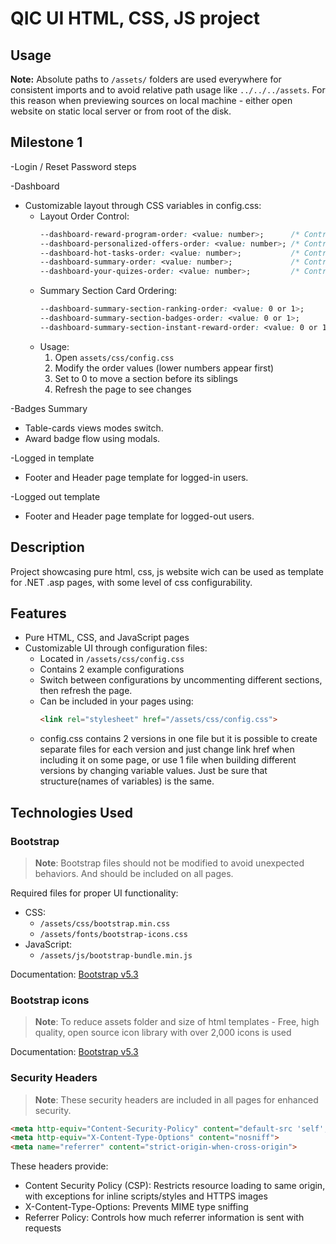 # QIC UI HTML, CSS, JS project

## Usage

**Note:** Absolute paths to `/assets/` folders are used everywhere for consistent imports and to avoid relative path usage like `../../../assets`.
For this reason when previewing sources on local machine - either open website on static local server or from root of the disk.

## Milestone 1
-Login / Reset Password steps

-Dashboard
  - Customizable layout through CSS variables in config.css:
    - Layout Order Control:
      ```css
      --dashboard-reward-program-order: <value: number>;      /* Controls order of reward program section */
      --dashboard-personalized-offers-order: <value: number>; /* Controls order of personalized offers section */
      --dashboard-hot-tasks-order: <value: number>;           /* Controls order of hot tasks section */
      --dashboard-summary-order: <value: number>;             /* Controls order of summary section */
      --dashboard-your-quizes-order: <value: number>;         /* Controls order of quizzes section */
      ```
    - Summary Section Card Ordering:
      ```css
      --dashboard-summary-section-ranking-order: <value: 0 or 1>;        /* Controls ranking card position relative to progress */
      --dashboard-summary-section-badges-order: <value: 0 or 1>;         /* Controls badges card position relative to rest of section*/
      --dashboard-summary-section-instant-reward-order: <value: 0 or 1>; /* Controls instant reward card position relative to progres/ranking block */
      ```
    - Usage:
      1. Open `assets/css/config.css`
      2. Modify the order values (lower numbers appear first)
      3. Set to 0 to move a section before its siblings
      4. Refresh the page to see changes

-Badges Summary
  - Table-cards views modes switch.
  - Award badge flow using modals.

-Logged in template
  - Footer and Header page template for logged-in users.

-Logged out template
  - Footer and Header page template for logged-out users.

## Description
Project showcasing pure html, css, js website wich can be used as template for .NET .asp pages, with some level of css configurability.

## Features
- Pure HTML, CSS, and JavaScript pages
- Customizable UI through configuration files:
  - Located in `/assets/css/config.css`
  - Contains 2 example configurations
  - Switch between configurations by uncommenting different sections, then refresh the page.
  - Can be included in your pages using:
    ```html
    <link rel="stylesheet" href="/assets/css/config.css">
    ```
  - config.css contains 2 versions in one file but it is possible to create separate files for each version and just change link href when including it on some page, or use 1 file when building different versions by changing variable values. Just be sure that structure(names of variables) is the same.

## Technologies Used

### Bootstrap
> **Note**: Bootstrap files should not be modified to avoid unexpected behaviors. And should be included on all pages.

Required files for proper UI functionality:
- CSS:
  - `/assets/css/bootstrap.min.css`
  - `/assets/fonts/bootstrap-icons.css`
- JavaScript:
  - `/assets/js/bootstrap-bundle.min.js`

Documentation: [Bootstrap v5.3](https://getbootstrap.com/docs/5.3/getting-started/introduction/)

### Bootstrap icons
> **Note**: To reduce assets folder and size of html templates - Free, high quality, open source icon library with over 2,000 icons is used

Documentation: [Bootstrap v5.3](https://icons.getbootstrap.com/?q=home#usage)

### Security Headers
> **Note**: These security headers are included in all pages for enhanced security.

```html
<meta http-equiv="Content-Security-Policy" content="default-src 'self'; script-src 'self' 'unsafe-inline'; style-src 'self' 'unsafe-inline'; img-src 'self' https: data:;">
<meta http-equiv="X-Content-Type-Options" content="nosniff">
<meta name="referrer" content="strict-origin-when-cross-origin">
```

These headers provide:
- Content Security Policy (CSP): Restricts resource loading to same origin, with exceptions for inline scripts/styles and HTTPS images
- X-Content-Type-Options: Prevents MIME type sniffing
- Referrer Policy: Controls how much referrer information is sent with requests